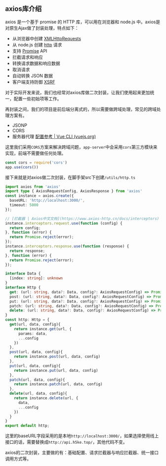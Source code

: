 
## axios库介绍

axios 是一个基于 promise 的 HTTP 库，可以用在浏览器和 node.js 中。axios是对原生Ajax做了封装处理，特点如下：

- 从浏览器中创建 [XMLHttpRequests](https://developer.mozilla.org/en-US/docs/Web/API/XMLHttpRequest)
- 从 node.js 创建 [http](http://nodejs.org/api/http.html) 请求
- 支持 [Promise](https://developer.mozilla.org/en-US/docs/Web/JavaScript/Reference/Global_Objects/Promise) API
- 拦截请求和响应
- 转换请求数据和响应数据
- 取消请求
- 自动转换 JSON 数据
- 客户端支持防御 [XSRF](http://en.wikipedia.org/wiki/Cross-site_request_forgery)

对于实际开发来说，我们也经常对axios库做二次封装，让我们使用起来更加统一，配置一些初始项等工作。

再封装之间，我们的项目是前后端分离式的，所以需要做跨域处理，常见的跨域处理方案有。

- JSONP
- CORS
- 服务器代理 [配置参考 | Vue CLI (vuejs.org)](https://cli.vuejs.org/zh/config/#devserver-proxy)

这里我们采用`CORS`方案来解决跨域问题，`app-server`中会采用`cors`第三方模块来实现，前端不需要做任何处理。

```javascript
const cors = require('cors')
app.use(cors())
```

接下来就是对axios做二次封装，在脚手架src下创建`/utils/http.ts`

```typescript
import axios from 'axios'
import type { AxiosRequestConfig, AxiosResponse } from 'axios'
const instance = axios.create({
  baseURL: 'http://localhost:3000/',
  timeout: 5000
});

// [拦截器 | Axios中文文档](https://www.axios-http.cn/docs/interceptors)
instance.interceptors.request.use(function (config) {
  return config;
}, function (error) {
  return Promise.reject(error);
});
instance.interceptors.response.use(function (response) {
  return response;
}, function (error) {
  return Promise.reject(error);
});

interface Data {
  [index: string]: unknown
}
interface Http {
  get: (url: string, data?: Data, config?: AxiosRequestConfig) => Promise<AxiosResponse>
  post: (url: string, data?: Data, config?: AxiosRequestConfig) => Promise<AxiosResponse>
  put: (url: string, data?: Data, config?: AxiosRequestConfig) => Promise<AxiosResponse>
  patch: (url: string, data?: Data, config?: AxiosRequestConfig) => Promise<AxiosResponse>
  delete: (url: string, data?: Data, config?: AxiosRequestConfig) => Promise<AxiosResponse>
}
const http: Http = {
  get(url, data, config){
    return instance.get(url, {
      params: data,
      ...config
    })
  },
  post(url, data, config){
    return instance.post(url, data, config)
  },
  put(url, data, config){
    return instance.put(url, data, config)
  },
  patch(url, data, config){
    return instance.patch(url, data, config)
  },
  delete(url, data, config){
    return instance.delete(url, {
      data,
      ...config
    })
  }
}
export default http;
```

这里的baseURL字段采用的是本地`http://localhost:3000/`，如果选择使用线上接口的话，需要替换成`http://api.h5ke.top/`，其他代码不变。

axios的二次封装，主要做的有：基础配置、请求拦截器与响应拦截器、统一接口调用方式等。
